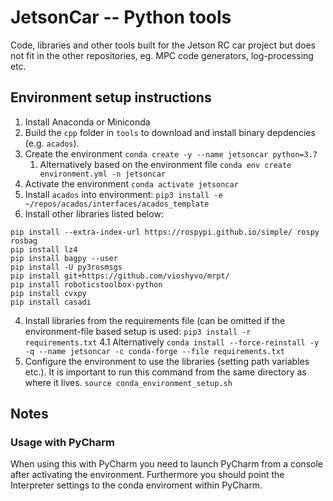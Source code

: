 # JetsonCar -- Python tools
Code, libraries and other tools built for the Jetson RC car project but does not fit in the other repositories, eg. MPC code generators, log-processing etc.

## Environment setup instructions
1. Install Anaconda or Miniconda
2. Build the `cpp` folder in `tools` to download and install binary depdencies (e.g. `acados`).
2. Create the environment `conda create -y --name jetsoncar python=3.7`
     1. Alternatively based on the environment file
`conda env create environment.yml -n jetsoncar`
3. Activate the environment
`conda activate jetsoncar`
4. Install `acados` into environment: `pip3 install -e ~/repos/acados/interfaces/acados_template`
5. Install other libraries listed below:
```
pip install --extra-index-url https://rospypi.github.io/simple/ rospy rosbag
pip install lz4
pip install bagpy --user
pip install -U py3rosmsgs
pip install git+https://github.com/vioshyvo/mrpt/
pip install roboticstoolbox-python
pip install cvxpy
pip install casadi
```
4. Install libraries from the requirements file (can be omitted if the environment-file based setup is used: `pip3 install -r requirements.txt`
    4.1 Alternatively `conda install --force-reinstall -y -q --name jetsoncar -c conda-forge --file requirements.txt`
4. Configure the environment to use the libraries (setting path variables etc.). It is important to run this command from the same directory as where it lives.
`source conda_environment_setup.sh`


## Notes

### Usage with PyCharm
When using this with PyCharm you need to launch PyCharm from a console after activating the environment. Furthermore you should point the Interpreter settings to the conda enviroment within PyCharm.